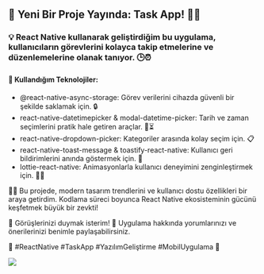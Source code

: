 

## 🚀 Yeni Bir Proje Yayında: Task App! 📝📱

### 💡 React Native kullanarak geliştirdiğim bu uygulama, kullanıcıların görevlerini kolayca takip etmelerine ve düzenlemelerine olanak tanıyor. 🕒⏰

#### 📂 Kullandığım Teknolojiler:
-	@react-native-async-storage: Görev verilerini cihazda güvenli bir şekilde saklamak için. 🔒
-	react-native-datetimepicker & modal-datetime-picker: Tarih ve zaman seçimlerini pratik hale getiren araçlar. 📅⏳
-	react-native-dropdown-picker: Kategoriler arasında kolay seçim için. 📋
-	react-native-toast-message & toastify-react-native: Kullanıcı geri bildirimlerini anında göstermek için. 🔔
-	lottie-react-native: Animasyonlarla kullanıcı deneyimini zenginleştirmek için. 🎨✨

👨‍💻 Bu projede, modern tasarım trendlerini ve kullanıcı dostu özellikleri bir araya getirdim. Kodlama süreci boyunca React Native ekosisteminin gücünü keşfetmek büyük bir zevkti!

📢 Görüşlerinizi duymak isterim! 🎉 Uygulama hakkında yorumlarınızı ve önerilerinizi benimle paylaşabilirsiniz.

🌟 #ReactNative #TaskApp #YazılımGeliştirme #MobilUygulama 🚀

<img src="./taskapp.gif">
